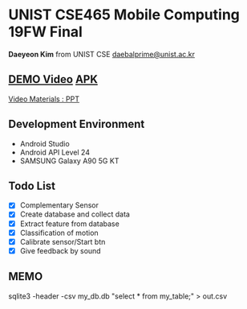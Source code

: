 # UNIST CSE465 Mobile Computing 19FW Final

**Daeyeon Kim** from UNIST CSE
daebalprime@unist.ac.kr

[DEMO Video](https://github.com/daebalprime/UNI19FF_CSE465_FinalProject/20131054_CSE465_DEMO.mp4)
[APK](https://github.com/daebalprime/UNI19FF_CSE465_FinalProject/app/release/app-release.apk)
-----------------------------
[Video Materials : PPT](https://github.com/daebalprime/UNI19FF_CSE465_FinalProject/vid_ppt.pptx)

## Development Environment
- Android Studio
- Android API Level 24
- SAMSUNG Galaxy A90 5G KT

## Todo List

 - [x] Complementary Sensor 
 - [x] Create database and collect data
 - [x] Extract feature from database
 - [x] Classification of motion
 - [x] Calibrate sensor/Start btn
 - [x] Give feedback by sound

## MEMO
sqlite3 -header -csv my_db.db "select * from my_table;" > out.csv


